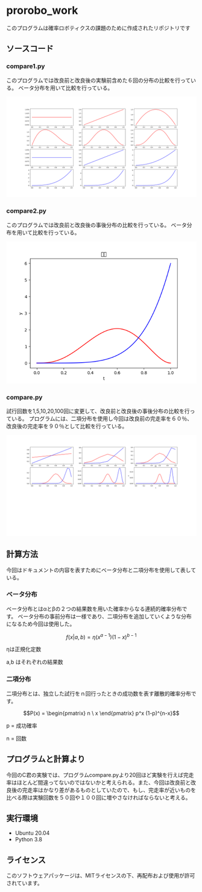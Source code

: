 # prorobo_work

このプログラムは確率ロボティクスの課題のために作成されたリポジトリです

## ソースコード

### compare1.py
このプログラムでは改良前と改良後の実験前含めた６回の分布の比較を行っている。
ベータ分布を用いて比較を行っている。

![事前・事後分布の比較](https://github.com/piropann/prorobo_work/blob/a31668c6a5c50c37fdb85bfe2bbef12e82c6cd0f/image/Figure_2.png)


### compare2.py
このプログラムでは改良前と改良後の事後分布の比較を行っている。
ベータ分布を用いて比較を行っている。

![事後分布の比較](https://github.com/piropann/prorobo_work/blob/a31668c6a5c50c37fdb85bfe2bbef12e82c6cd0f/image/Figure_3.png)

### compare.py
試行回数を1,5,10,20,100回に変更して、改良前と改良後の事後分布の比較を行っている。
プログラムには、二項分布を使用し今回は改良前の完走率を６０％、改良後の完走率を９０％として比較を行っている。

![事後分布の比較](https://github.com/piropann/prorobo_work/blob/a31668c6a5c50c37fdb85bfe2bbef12e82c6cd0f/image/Figure_1.png)

## 計算方法
今回はドキュメントの内容を表すためにベータ分布と二項分布を使用して表している。

### ベータ分布
ベータ分布とはαとβの２つの結果数を用いた確率からなる連続的確率分布です。
ベータ分布の事前分布は一様であり、二項分布を追加していくような分布になるため今回は使用した。

```math
f(x|a,b) = η(x^{a-1})(1-x)^{b-1}
```

ηは正規化定数

a,b はそれぞれの結果数


### 二項分布
二項分布とは、独立した試行をｎ回行ったときの成功数を表す離散的確率分布です。

```math
P(x) = \begin{pmatrix}
n \
x
\end{pmatrix}
p^x (1-p)^{n-x}
```
p = 成功確率

n = 回数

## プログラムと計算より

今回のC君の実験では、プログラムcompare.pyより20回ほど実験を行えば完走率はほとんど間違ってないのではないかと考えられる。また、今回は改良前と改良後の完走率はかなり差があるものとしていたので、もし、完走率が近いものを比べる際は実験回数を５０回や１００回に増やさなければならないと考える。

## 実行環境
* Ubuntu 20.04
* Python 3.8

## ライセンス
このソフトウェアパッケージは、MITライセンスの下、再配布および使用が許可されています。

